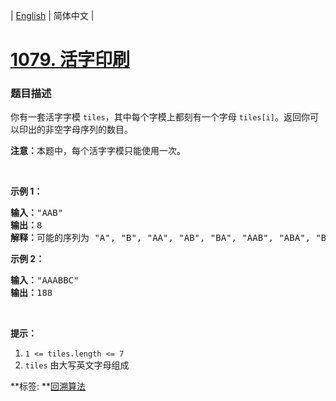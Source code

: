 | [English](README_EN.md) | 简体中文 |

# [1079. 活字印刷](https://leetcode-cn.com/problems/letter-tile-possibilities)
 ### 题目描述
<p>你有一套活字字模&nbsp;<code>tiles</code>，其中每个字模上都刻有一个字母&nbsp;<code>tiles[i]</code>。返回你可以印出的非空字母序列的数目。</p>

<p><strong>注意：</strong>本题中，每个活字字模只能使用一次。</p>

<p>&nbsp;</p>

<p><strong>示例 1：</strong></p>

<pre><strong>输入：</strong>&quot;AAB&quot;
<strong>输出：</strong>8
<strong>解释：</strong>可能的序列为 &quot;A&quot;, &quot;B&quot;, &quot;AA&quot;, &quot;AB&quot;, &quot;BA&quot;, &quot;AAB&quot;, &quot;ABA&quot;, &quot;BAA&quot;。
</pre>

<p><strong>示例 2：</strong></p>

<pre><strong>输入：</strong>&quot;AAABBC&quot;
<strong>输出：</strong>188
</pre>

<p>&nbsp;</p>

<p><strong>提示：</strong></p>

<ol>
	<li><code>1 &lt;= tiles.length &lt;= 7</code></li>
	<li><code>tiles</code> 由大写英文字母组成</li>
</ol>

**标签:	**[回溯算法](https://leetcode-cn.com/tag/backtracking) 